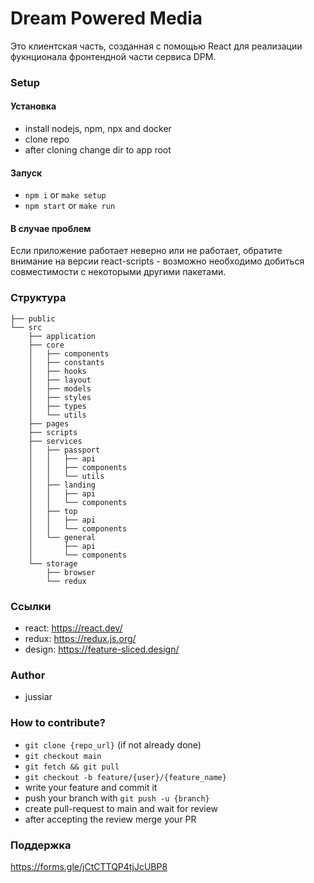 # Dream Powered Media

Это клиентская часть, созданная с помощью React для реализации фукнционала фронтендной части сервиса DPM.


### Setup


#### Установка

- install nodejs, npm, npx and docker
- clone repo
- after cloning change dir to app root

#### Запуск

- `npm i` or `make setup`
- `npm start` or `make run`

#### В случае проблем 

Если приложение работает неверно или не работает, обратите внимание на версии react-scripts - возможно необходимо добиться совместимости с некоторыми другими пакетами.


### Структура

```
├── public
└── src
    ├── application
    ├── core
    │   ├── components
    │   ├── constants
    │   ├── hooks
    │   ├── layout
    │   ├── models
    │   ├── styles
    │   ├── types
    │   └── utils
    ├── pages
    ├── scripts
    ├── services
    │   ├── passport
    │   │   ├── api
    │   │   ├── components
    │   │   └── utils
    │   ├── landing
    │   │   ├── api
    │   │   └── components
    │   ├── top
    │   │   ├── api
    │   │   └── components
    │   └── general
    │       ├── api
    │       └── components
    └── storage
        ├── browser
        └── redux
```

### Ссылки

- react: https://react.dev/
- redux: https://redux.js.org/
- design: https://feature-sliced.design/


### Author

- jussiar


### How to contribute?

- `git clone {repo_url}` (if not already done)
- `git checkout main`
- `git fetch && git pull`
- `git checkout -b feature/{user}/{feature_name}`
- write your feature and commit it
- push your branch with `git push -u {branch}`
- create pull-request to main and wait for review
- after accepting the review merge your PR

### Поддержка

https://forms.gle/jCtCTTQP4tjJcUBP8
